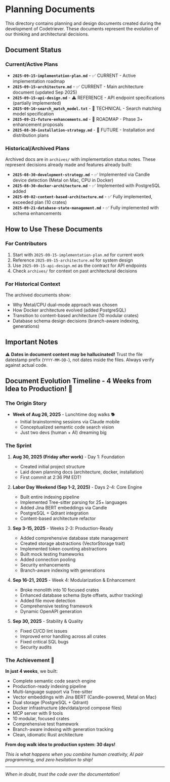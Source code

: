 # Planning Documents

This directory contains planning and design documents created during the development of Codetriever. These documents represent the evolution of our thinking and architectural decisions.

## Document Status

### Current/Active Plans
- **`2025-09-15-implementation-plan.md`** - ✅ CURRENT - Active implementation roadmap
- **`2025-09-15-architecture.md`** - ✅ CURRENT - Main architecture document (updated Sep 2025)
- **`2025-09-15-api-design.md`** - ⚠️ REFERENCE - API endpoint specifications (partially implemented)
- **`2025-09-16-search_match_model.txt`** - 📐 TECHNICAL - Search matching model specification
- **`2025-09-21-future-enhancements.md`** - 🚀 ROADMAP - Phase 3+ enhancement proposals
- **`2025-08-30-installation-strategy.md`** - 🔮 FUTURE - Installation and distribution plans

### Historical/Archived Plans
Archived docs are in `archives/` with implementation status notes. These represent decisions already made and features already built:

- **`2025-08-30-development-strategy.md`** - ✅ Implemented via Candle device detection (Metal on Mac, CPU in Docker)
- **`2025-08-30-docker-architecture.md`** - ✅ Implemented with PostgreSQL added
- **`2025-09-02-content-based-architecture.md`** - ✅ Fully implemented, exceeded plan (10 crates)
- **`2025-09-21-database-state-management.md`** - ✅ Fully implemented with schema enhancements

## How to Use These Documents

### For Contributors
1. Start with `2025-09-15-implementation-plan.md` for current work
2. Reference `2025-09-15-architecture.md` for system design
3. Use `2025-09-15-api-design.md` as the contract for API endpoints
4. Check `archives/` for context on past architectural decisions

### For Historical Context
The archived documents show:
- Why Metal/CPU dual-mode approach was chosen
- How Docker architecture evolved (added PostgreSQL)
- Transition to content-based architecture (10 modular crates)
- Database schema design decisions (branch-aware indexing, generations)

## Important Notes

⚠️ **Dates in document content may be hallucinated!** Trust the file datestamp prefix (`YYYY-MM-DD-`), not dates inside the files. Always verify against actual code.

## Document Evolution Timeline - 4 Weeks from Idea to Production! 🚀

### The Origin Story
- **Week of Aug 26, 2025** - Lunchtime dog walks 🐕
  - Initial brainstorming sessions via Claude mobile
  - Conceptualized semantic code search vision
  - Just two devs (human + AI) dreaming big

### The Sprint
1. **Aug 30, 2025 (Friday after work)** - Day 1: Foundation
   - Created initial project structure
   - Laid down planning docs (architecture, docker, installation)
   - First commit at 2:36 PM EDT!

2. **Labor Day Weekend (Sep 1-2, 2025)** - Days 2-4: Core Engine
   - Built entire indexing pipeline
   - Implemented Tree-sitter parsing for 25+ languages
   - Added Jina BERT embeddings via Candle
   - PostgreSQL + Qdrant integration
   - Content-based architecture refactor

3. **Sep 3-15, 2025** - Weeks 2-3: Production-Ready
   - Added comprehensive database state management
   - Created storage abstractions (VectorStorage trait)
   - Implemented token counting abstractions
   - Built mock testing frameworks
   - Added connection pooling
   - Security enhancements
   - Branch-aware indexing with generations

4. **Sep 16-21, 2025** - Week 4: Modularization & Enhancement
   - Broke monolith into 10 focused crates
   - Enhanced database schema (byte offsets, author tracking)
   - Added file move detection
   - Comprehensive testing framework
   - Dynamic OpenAPI generation

5. **Sep 30, 2025** - Stability & Quality
   - Fixed CI/CD lint issues
   - Improved error handling across all crates
   - Fixed critical SQL bugs
   - Security audits

### The Achievement 💯
**In just 4 weeks**, we built:
- Complete semantic code search engine
- Production-ready indexing pipeline
- Multi-language support via Tree-sitter
- Vector embeddings with Jina BERT (Candle-powered, Metal on Mac)
- Dual storage (PostgreSQL + Qdrant)
- Docker infrastructure (dev/data/prod compose files)
- MCP server with 9 tools
- 10 modular, focused crates
- Comprehensive test framework
- Branch-aware indexing with generation tracking
- Clean, idiomatic Rust architecture

**From dog walk idea to production system: 30 days!**

*This is what happens when you combine human creativity, AI pair programming, and zero hesitation to ship!*

---
*When in doubt, trust the code over the documentation!*